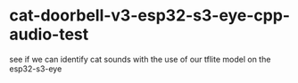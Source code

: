 # cat-doorbell-v3-esp32-s3-eye-cpp-audio-test
see if we can identify cat sounds with the use of our tflite model on the esp32-s3-eye
